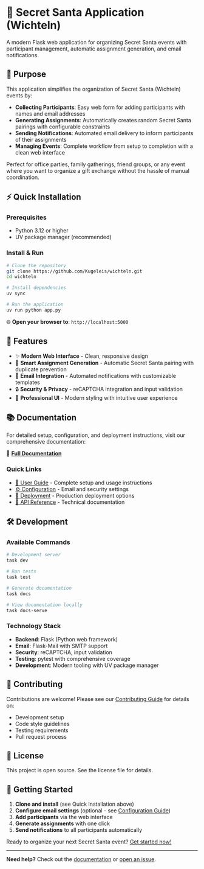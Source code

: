 # 🎄 Secret Santa Application (Wichteln)

A modern Flask web application for organizing Secret Santa events with participant management, automatic assignment generation, and email notifications.

## 🎯 Purpose

This application simplifies the organization of Secret Santa (Wichteln) events by:

- **Collecting Participants**: Easy web form for adding participants with names and email addresses
- **Generating Assignments**: Automatically creates random Secret Santa pairings with configurable constraints
- **Sending Notifications**: Automated email delivery to inform participants of their assignments
- **Managing Events**: Complete workflow from setup to completion with a clean web interface

Perfect for office parties, family gatherings, friend groups, or any event where you want to organize a gift exchange without the hassle of manual coordination.

## ⚡ Quick Installation

### Prerequisites
- Python 3.12 or higher
- UV package manager (recommended)

### Install & Run
```bash
# Clone the repository
git clone https://github.com/Kugeleis/wichteln.git
cd wichteln

# Install dependencies
uv sync

# Run the application
uv run python app.py
```

🌐 **Open your browser to**: `http://localhost:5000`

## 🚀 Features

- ✨ **Modern Web Interface** - Clean, responsive design
- 🎯 **Smart Assignment Generation** - Automatic Secret Santa pairing with duplicate prevention
- 📧 **Email Integration** - Automated notifications with customizable templates
- 🔒 **Security & Privacy** - reCAPTCHA integration and input validation
- 🎨 **Professional UI** - Modern styling with intuitive user experience

## 📚 Documentation

For detailed setup, configuration, and deployment instructions, visit our comprehensive documentation:

🔗 **[Full Documentation](https://kugeleis.github.io/wichteln/)**

### Quick Links
- [📖 User Guide](docs/guide/quickstart.md) - Complete setup and usage instructions
- [⚙️ Configuration](docs/guide/configuration.md) - Email and security settings
- [🚀 Deployment](docs/guide/deployment.md) - Production deployment options
- [🔧 API Reference](docs/reference/services.md) - Technical documentation

## 🛠️ Development

### Available Commands
```bash
# Development server
task dev

# Run tests
task test

# Generate documentation
task docs

# View documentation locally
task docs-serve
```

### Technology Stack
- **Backend**: Flask (Python web framework)
- **Email**: Flask-Mail with SMTP support
- **Security**: reCAPTCHA, input validation
- **Testing**: pytest with comprehensive coverage
- **Development**: Modern tooling with UV package manager

## 🤝 Contributing

Contributions are welcome! Please see our [Contributing Guide](CONTRIBUTING.md) for details on:
- Development setup
- Code style guidelines
- Testing requirements
- Pull request process

## 📄 License

This project is open source. See the license file for details.

## 🎉 Getting Started

1. **Clone and install** (see Quick Installation above)
2. **Configure email settings** (optional - see [Configuration Guide](docs/guide/configuration.md))
3. **Add participants** via the web interface
4. **Generate assignments** with one click
5. **Send notifications** to all participants automatically

Ready to organize your next Secret Santa event? [Get started now!](docs/guide/quickstart.md)

---

**Need help?** Check out the [documentation](https://kugeleis.github.io/wichteln/) or [open an issue](https://github.com/Kugeleis/wichteln/issues).
